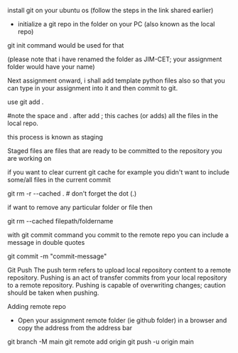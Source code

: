 install git on your ubuntu os (follow the steps in the link shared earlier)

- initialize a git repo in the folder on your PC (also known as the local repo)

git init command would be used for that

(please note that i have renamed the folder as JIM-CET; your assignment folder would have your name)

Next assignment onward, i shall add template python files also so that you can type in your assignment into it and then commit to git.

use git add .          

#note the space and . after add ; this caches (or adds) all the files in the local repo.

this process is known as staging 

Staged files are files that are ready to be committed to the repository you are working on

if you want to clear current git cache 
for example you didn't want to include some/all files in the current commit

git rm -r --cached .       # don't forget the dot (.)

if want to remove any particular folder or file then

git rm  --cached filepath/foldername

with git commit command you commit to the remote repo
you can include a message in double quotes 

git commit -m "commit-message"

Git Push
The push term refers to upload local repository content to a remote repository. 
Pushing is an act of transfer commits from your local repository to a remote repository. Pushing is capable of overwriting changes; caution should be taken when pushing.

Adding remote repo
- Open your assignment remote folder (ie github folder) in a browser and copy the address from the address bar 

git branch -M main
git remote add origin <remote git repo address>
git push -u origin main




